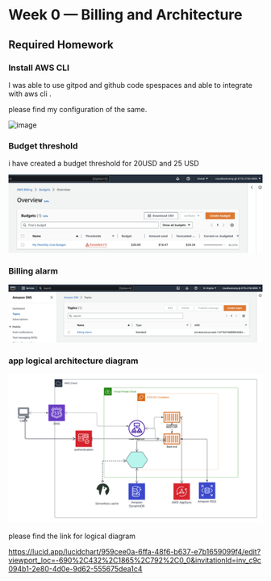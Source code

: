 # Week 0 — Billing and Architecture

  ## Required Homework 
  
  ### Install AWS CLI 
  
  I was able to use gitpod and github code spespaces and able to integrate with aws cli .
  
  please find my configuration of the same.
 
 ![image](https://user-images.githubusercontent.com/1630074/219873414-fd73290e-d323-44a8-b984-62d75a8e4226.png)

### Budget threshold

i have created a budget threshold for 20USD and 25 USD

![Budget alerm](assets//budget_alerm.png)

### Billing alarm

![Billign alarm](assets//billing_alarm.png)

### app logical architecture diagram

![app logical diagram](assets//cruddur_logical_diagram.png)

please find the link for logical diagram

https://lucid.app/lucidchart/959cee0a-6ffa-48f6-b637-e7b1659099f4/edit?viewport_loc=-690%2C432%2C1865%2C792%2C0_0&invitationId=inv_c9c094b1-2e80-4d0e-9d62-555675dea1c4 

  
